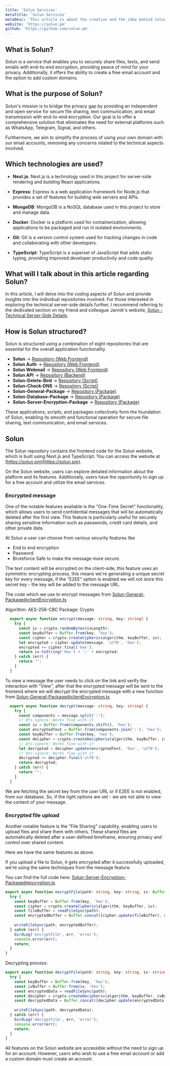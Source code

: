 ```yaml
---
title: 'Solun Services'
metaTitle: 'Solun Services'
metaDesc: 'This article is about the creation and the idea behind solun.'
website: 'https://solun.pm'
github: 'https://github.com/solun-pm'
---
```


## What is Solun?
Solun is a service that enables you to securely share files, texts, and send emails with end-to-end encryption, providing peace of mind for your privacy. Additionally, it offers the ability to create a free email account and the option to add custom domains.

## What is the purpose of Solun?
Solun's mission is to bridge the privacy gap by providing an independent and open service for secure file sharing, text communication, and email transmission with end-to-end encryption. Our goal is to offer a comprehensive solution that eliminates the need for external platforms such as WhatsApp, Telegram, Signal, and others.

Furthermore, we aim to simplify the process of using your own domain with our email accounts, removing any concerns related to the technical aspects involved.

## Which technologies are used?
- **Next.js**: Next.js is a technology used in this project for server-side rendering and building React applications.

- **Express**: Express is a web application framework for Node.js that provides a set of features for building web servers and APIs.

- **MongoDB**: MongoDB is a NoSQL database used in this project to store and manage data.

- **Docker**: Docker is a platform used for containerization, allowing applications to be packaged and run in isolated environments.

- **Git**: Git is a version control system used for tracking changes in code and collaborating with other developers.

- **TypeScript**: TypeScript is a superset of JavaScript that adds static typing, providing improved developer productivity and code quality.

## What will I talk about in this article regarding Solun?

In this article, I will delve into the coding aspects of Solun and provide insights into the individual repositories involved. For those interested in exploring the technical server-side details further, I recommend referring to the dedicated section on my friend and colleague Jannik's website, [Solun - Technical Server-Side Details](https://jsde.me/posts/solun/).

## How is Solun structured?
Solun is structured using a combination of eight repositories that are essential for the overall application functionality.

- **Solun** -> [Repository (Web Frontend)](https://github.com/solun-pm/solun)
- **Solun Auth** -> [Repository (Web Frontend)](https://github.com/solun-pm/solun-auth)
- **Solun Webmail** -> [Repository (Web Frontend)](https://github.com/solun-pm/solun-webmail)
- **Solun API** -> [Repository (Backend)](https://github.com/solun-pm/solun-api)
- **Solun-Delete-Bird** -> [Repository (Script)](https://github.com/solun-pm/solun-delete-bird)
- **Solun-Check-DNS** -> [Repository (Script)](https://github.com/solun-pm/solun-check-dns)
- **Solun-General-Package** -> [Repository (Package)](https://github.com/solun-pm/solun-general-package)
- **Solun-Database-Package** -> [Repository (Package)](https://github.com/solun-pm/solun-database-package)
- **Solun-Server-Encryption-Package** -> [Repository (Package)](https://github.com/solun-pm/solun-server-encryption-package)

These applications, scripts, and packages collectively form the foundation of Solun, enabling its smooth and functional operation for secure file sharing, text communication, and email services.

## Solun
The Solun repository contains the frontend code for the Solun website, which is built using Next.js and TypeScript. You can access the website at [https://solun.pm](https://solun.pm).

On the Solun website, users can explore detailed information about the platform and its features. Additionally, users have the opportunity to sign up for a free account and utilize the email services.

### Encrypted message
One of the notable features available is the "One-Time Secret" functionality, which allows users to send confidential messages that will be automatically deleted after the first view. This feature is particularly useful for securely sharing sensitive information such as passwords, credit card details, and other private data.

At Solun a user can choose from various security features like
* End to end encryption
* Password
* Bruteforce Safe
to make the message more secure.

The text content will be encrypted on the client-side, this feature uses an symmetric encrypting process, this means we're generating a unique secret key for every message, if the "E2EE" option is enabled we will not store this secret key - the key will be added to the message URL.

The code which we use to encrypt messages from [Solun-General-Package@clientEncryption.ts](https://github.com/solun-pm/solun-general-package/blob/main/src/utils/encryption/clientEncryption.ts)

Algorithm: AES-256-CBC
Package: Crypto

```typescript
  export async function encrypt(message: string, key: string) {
    try {
      const iv = crypto.randomBytes(ivLength);
      const keyBuffer = Buffer.from(key, 'hex');
      const cipher = crypto.createCipheriv(algorithm, keyBuffer, iv);
      let encrypted = cipher.update(message, 'utf8', 'hex');
      encrypted += cipher.final('hex');
      return iv.toString('hex') + ':' + encrypted;
    } catch (err) {
      return "";
    }
  }
```

To view a message the user needs to click on the link and verify the interaction with "View", after that the encrypted message will be sent to the frontend where we will decrypt the encrypted message with a new function from [Solun-General-Package@clientEncryption.ts](https://github.com/solun-pm/solun-general-package/blob/main/src/utils/encryption/clientEncryption.ts)

```typescript
  export async function decrypt(message: string, key: string) {
    try {
      const components = message.split(':');
      // @ts-ignore: Works fine with it
      const iv = Buffer.from(components.shift(), 'hex');
      const encryptedText = Buffer.from(components.join(':'), 'hex');
      const keyBuffer = Buffer.from(key, 'hex');
      const decipher = crypto.createDecipheriv(algorithm, keyBuffer, iv);
      // @ts-ignore: Works fine with it
      let decrypted = decipher.update(encryptedText, 'hex', 'utf8');
      // @ts-ignore: Works fine with it
      decrypted += decipher.final('utf8');
      return decrypted;
    } catch (err) {
      return "";
    }
  }
```
We are fetching the secret key from the user URL or if E2EE is not enabled, from our database.
So, if the right options are set - we are not able to view the content of your message.

### Encrypted file upload
Another notable feature is the "File Sharing" capability, enabling users to upload files and share them with others. These shared files are automatically deleted after a user-defined timeframe, ensuring privacy and control over shared content.

Here we have the same features as above.

If you upload a file to Solun, it gets encrypted after it successfully uploaded, we're using the same techniques from the message feature.

You can find the full code here: [Solun-Server-Encryption-Package@encryption.ts]([https://github.com/solun-pm/solun-general-package/blob/main/src/utils/encryption/clientEncryption.ts](https://github.com/solun-pm/solun-server-encryption-package/blob/main/src/utils/encryption/encryption.ts))
```typescript
export async function encryptFile(path: string, key: string, iv: Buffer) {
  try {
    const keyBuffer = Buffer.from(key, 'hex');
    const cipher = crypto.createCipheriv(algorithm, keyBuffer, iv);
    const fileBuffer = readFileSync(path);
    const encryptedBuffer = Buffer.concat([cipher.update(fileBuffer), cipher.final()]);
    
    writeFileSync(path, encryptedBuffer);
  } catch (err) {
    birdLog('encryptFile', err, 'error');
    console.error(err);
    return;
  }
}
```

Decrypting process:
```typescript
export async function decryptFile(path: string, key: string, iv: string) {
  try {
    const keyBuffer = Buffer.from(key, 'hex');
    const ivBuffer = Buffer.from(iv, 'hex');
    const encryptedData = readFileSync(path);
    const decipher = crypto.createDecipheriv(algorithm, keyBuffer, ivBuffer);
    const decryptedData = Buffer.concat([decipher.update(encryptedData), decipher.final()]);
    
    writeFileSync(path, decryptedData);
  } catch (err) {
    birdLog('decryptFile', err, 'error');
    console.error(err);
    return;
  }
}
```

All features on the Solun website are accessible without the need to sign up for an account. However, users who wish to use a free email account or add a custom domain must create an account.
